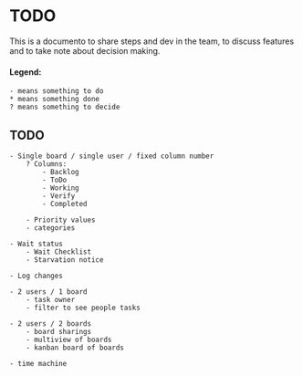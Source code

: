 # TODO
This is a documento to share steps and dev in the team, to discuss
features and to take note about decision making.

#### Legend:
    - means something to do
    * means something done
    ? means something to decide

## TODO
    - Single board / single user / fixed column number
        ? Columns:
            - Backlog
            - ToDo
            - Working
            - Verify
            - Completed

        - Priority values
        - categories

    - Wait status
        - Wait Checklist
        - Starvation notice

    - Log changes

    - 2 users / 1 board
        - task owner
        - filter to see people tasks

    - 2 users / 2 boards
        - board sharings
        - multiview of boards
        - kanban board of boards

    - time machine


